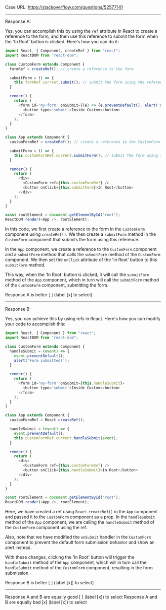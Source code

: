 Case URL: https://stackoverflow.com/questions/52577141

------
Response A:

Yes, you can accomplish this by using the `ref` attribute in React to create a reference to the form, and then use this reference to submit the form when the 'In Root' button is clicked. Here's how you can do it:

```javascript
import React, { Component, createRef } from "react";
import ReactDOM from "react-dom";

class CustomForm extends Component {
  formRef = createRef(); // create a reference to the form

  submitForm = () => {
    this.formRef.current.submit(); // submit the form using the reference
  }

  render() {
    return (
      <form id='my-form' onSubmit={(e) => {e.preventDefault(); alert('Form submitted!')}} ref={this.formRef}>
        <button type='submit'>Inside Custom</button>
      </form>
    );
  }
}

class App extends Component {
  customFormRef = createRef(); // create a reference to the CustomForm component

  submitForm = () => {
    this.customFormRef.current.submitForm(); // submit the form using the reference
  }

  render() {
    return (
      <div>
        <CustomForm ref={this.customFormRef} />
        <button onClick={this.submitForm}>In Root</button>
      </div>
    );
  }
}

const rootElement = document.getElementById("root");
ReactDOM.render(<App />, rootElement);
```

In this code, we first create a reference to the form in the `CustomForm` component using `createRef()`. We then create a `submitForm` method in the `CustomForm` component that submits the form using this reference.

In the `App` component, we create a reference to the `CustomForm` component and a `submitForm` method that calls the `submitForm` method of the `CustomForm` component. We then set the `onClick` attribute of the 'In Root' button to this `submitForm` method.

This way, when the 'In Root' button is clicked, it will call the `submitForm` method of the `App` component, which in turn will call the `submitForm` method of the `CustomForm` component, submitting the form.

Response A is better [ ] (label [x] to select)

-------
Response B:

Yes, you can achieve this by using refs in React. Here's how you can modify your code to accomplish this:

```javascript
import React, { Component } from "react";
import ReactDOM from "react-dom";

class CustomForm extends Component {
  handleSubmit = (event) => {
    event.preventDefault();
    alert('Form submitted!');
  }

  render() {
    return (
      <form id='my-form' onSubmit={this.handleSubmit}>
        <button type='submit'>Inside Custom</button>
      </form>
    );
  }
}

class App extends Component {
  customFormRef = React.createRef();

  handleSubmit = (event) => {
    event.preventDefault();
    this.customFormRef.current.handleSubmit(event);
  }

  render() {
    return (
      <div>
        <CustomForm ref={this.customFormRef} />
        <button onClick={this.handleSubmit}>In Root</button>
      </div>
    );
  }
}

const rootElement = document.getElementById("root");
ReactDOM.render(<App />, rootElement);
```

Here, we have created a ref using `React.createRef()` in the `App` component and passed it to the `CustomForm` component as a prop. In the `handleSubmit` method of the `App` component, we are calling the `handleSubmit` method of the `CustomForm` component using the ref.

Also, note that we have modified the `onSubmit` handler in the `CustomForm` component to prevent the default form submission behavior and show an alert instead.

With these changes, clicking the 'In Root' button will trigger the `handleSubmit` method of the `App` component, which will in turn call the `handleSubmit` method of the `CustomForm` component, resulting in the form submission.

Response B is better [ ] (label [x]) to select)

-------

Response A and B are equally good [ ] (label [x]) to select
Response A and B are equally bad [x] (label [x]) to select
